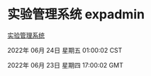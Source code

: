 # 实验管理系统 expadmin
[实验管理系统](http://219.139.196.158:56808/expadmin-782313d2-e1b1-4ea7-932e-3a55e6a1a4d0/)

2022年 06月 24日 星期五 01:00:02 CST

2022年 06月 23日 星期四 17:00:02 GMT
